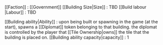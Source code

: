 [[Faction]] : [[Government]]
[[Building Size|Size]] : TBD
[[Build labour |Labour]] : TBD

[[Building ability|Ability]] : upon being built or spawning in the game (at the start), spawns a [[Diplomat]] token belonging to that building. the diplomat is controlled by the player that [[Tile Ownership|owns]] the tile that the building is placed on.
	[[Building ability capacity|capacity]] : 1